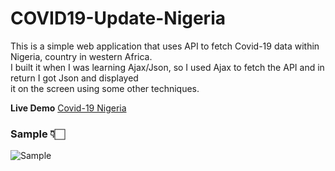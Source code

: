 # COVID19-Update-Nigeria

This is a simple web application that uses API to fetch Covid-19 data within Nigeria, country in western Africa.  
I built it when I was learning Ajax/Json, so I used Ajax to fetch the API and in return I got Json and displayed  
it on the screen using some other techniques.  
  
  **Live Demo** [Covid-19 Nigeria](https://covid19nigeria.tk)
    
   ### Sample 👇🏻
  ![Sample](https://github.com/shamxeed/COVID19-Update-Nigeria/blob/master/covid19nigeria.png)
